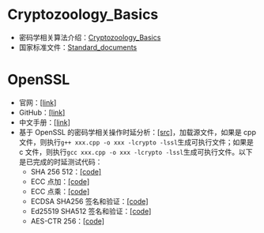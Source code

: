 # Cryptozoology_Basics
- 密码学相关算法介绍：[Cryptozoology_Basics](Cryptozoology_Basics.md)
- 国家标准文件：[Standard_documents](Standard_documents.md)

# OpenSSL
- 官网：[[link]](https://www.openssl.org/)
- GitHub：[[link]](https://github.com/openssl)
- 中文手册：[[link]](https://www.openssl.net.cn/)
- 基于 OpenSSL 的密码学相关操作时延分析：[[src]](/src)，加载源文件，如果是 cpp 文件，则执行`g++ xxx.cpp -o xxx -lcrypto -lssl`生成可执行文件；如果是 c 文件，则执行`gcc xxx.cpp -o xxx -lcrypto -lssl`生成可执行文件。以下是已完成的时延测试代码：
    - SHA 256 512：[[code]](/src/t_sha.c)
    - ECC 点加：[[code]](/src/t_ec_a.cpp)
    - ECC 点乘：[[code]](/src/t_ec_m.cpp)
    - ECDSA SHA256 签名和验证：[[code]](/src/t_ecdsa.cpp)
    - Ed25519 SHA512 签名和验证：[[code]](/src/t_eddsa.c)
    - AES-CTR 256：[[code]](/src/t_aes.c)
